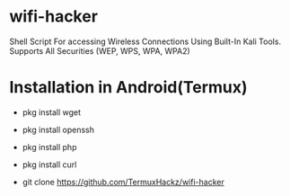 # wifi-hacker

Shell Script For accessing Wireless Connections Using Built-In Kali Tools. Supports All Securities (WEP, WPS, WPA, WPA2)

# Installation in Android(Termux)

 - pkg install wget
 
 - pkg install openssh
   
 - pkg install php

 - pkg install curl

 - git clone https://github.com/TermuxHackz/wifi-hacker
